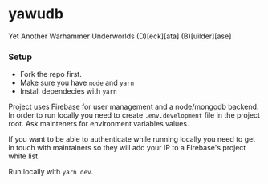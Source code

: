 # yawudb
Yet Another Warhammer Underworlds (D)[eck][ata] (B)[uilder][ase]

### Setup
- Fork the repo first.
- Make sure you have `node` and `yarn`
- Install dependecies with `yarn`

Project uses Firebase for user management and a node/mongodb backend. 
In order to run locally you need to create `.env.development` file in the project root.
Ask mainteners for environment variables values.

If you want to be able to authenticate while running locally you need to get in touch with
maintainers so they will add your IP to a Firebase's project white list.

Run locally with `yarn dev`.
